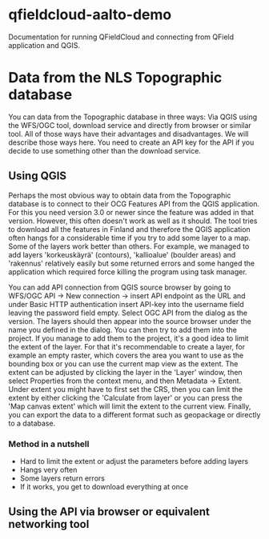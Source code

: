 # qfieldcloud-aalto-demo
Documentation for running QFieldCloud and connecting from QField application and QGIS.

# Data from the NLS Topographic database
You can data from the Topographic database in three ways: Via QGIS using the WFS/OGC tool, download service and directly from browser or similar tool. All of those ways have their advantages and disadvantages. We will describe those ways here. You need to create an API key for the API if you decide to use something other than the download service.
## Using QGIS
Perhaps the most obvious way to obtain data from the Topographic database is to connect to their OCG Features API from the QGIS application. For this you need version 3.0 or newer since the feature was added in that version. However, this often doesn't work as well as it should. The tool tries to download all the features in Finland and therefore the QGIS application often hangs for a considerable time if you try to add some layer to a map. Some of the layers work better than others. For example, we managed to add layers 'korkeuskäyrä' (contours), 'kallioalue' (boulder areas) and 'rakennus' relatively easily but some returned errors and some hanged the application which required force killing the program using task manager. 

You can add API connection from QGIS source browser by going to WFS/OGC API -> New connection -> insert API endpoint as the URL and under Basic HTTP authentication insert API-key into the username field leaving the password field empty. Select OGC API from the dialog as the version. The layers should then appear into the source browser under the name you defined in the dialog. You can then try to add them into the project. If you manage to add them to the project, it's a good idea to limit the extent of the layer. For that it's recommendable to create a layer, for example an empty raster, which covers the area you want to use as the bounding box or you can use the current map view as the extent. The extent can be adjusted by clicking the layer in the 'Layer' window, then select Properties from the context menu, and then Metadata -> Extent. Under extent you might have to first set the CRS, then you can limit the extent by either clicking the 'Calculate from layer' or you can press the 'Map canvas extent' which will limit the extent to the current view. Finally, you can export the data to a different format such as geopackage or directly to a database.
### Method in a nutshell
- Hard to limit the extent or adjust the parameters before adding layers
- Hangs very often
- Some layers return errors
- If it works, you get to download everything at once

## Using the API via browser or equivalent networking tool


